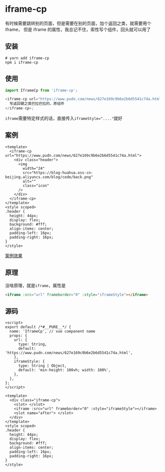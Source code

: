 # iframe-cp

有时候需要跳转别的页面，但是需要在别的页面，加个返回之类，就需要用个 iframe，
但是 iframe 的属性，我总记不住，索性写个组件，回头就可以用了

## 安装

```shell
# yarn add iframe-cp
npm i iframe-cp
```

## 使用

```js
import IframeCp from 'iframe-cp';

<iframe-cp url="https://www.pudn.com/news/627e169c9b6e2b6d5541c74a.html">
  写返回键之类巴拉巴拉的，原组件
</iframe-cp>;
```

`iframe`需要特定样式的话，直接传入`iframeStyle="...."`就好

## 案例

```vue
<template>
  <iframe-cp url="https://www.pudn.com/news/627e169c9b6e2b6d5541c74a.html">
    <div class="header">
      <img
        width="24"
        src="https://blog-huahua.oss-cn-beijing.aliyuncs.com/blog/code/back.png"
        alt=""
        class="icon"
      />
    </div>
  </iframe-cp>
</template>
<style scoped>
.header {
  height: 44px;
  display: flex;
  background: #fff;
  align-items: center;
  padding-left: 16px;
  padding-right: 16px;
}
</style>
```

[案例效果](https://blog-huahua.oss-cn-beijing.aliyuncs.com/blog/code/back_iframe.png)

## 原理

没啥原理，就是`iframe`，属性是

```html
<iframe :src="url" frameborder="0" :style="iframeStyle"></iframe>
```

## 源码

```vue
<script>
export default /*#__PURE__*/ {
  name: 'IframeCp', // vue component name
  props: {
    url: {
      type: String,
      default: 'https://www.pudn.com/news/627e169c9b6e2b6d5541c74a.html',
    },
    iframeStyle: {
      type: String | Object,
      default: 'min-height: 100vh; width: 100%',
    },
  },
};
</script>

<template>
  <div class="iframe-cp">
    <slot> </slot>
    <iframe :src="url" frameborder="0" :style="iframeStyle"></iframe>
    <slot name="after"> </slot>
  </div>
</template>
<style scoped>
.header {
  height: 44px;
  display: flex;
  background: #fff;
  align-items: center;
  padding-left: 16px;
  padding-right: 16px;
}
</style>
```
